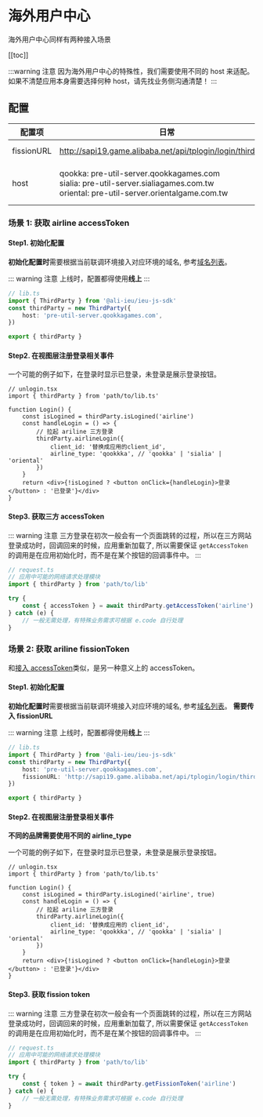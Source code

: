 # 海外用户中心

海外用户中心同样有两种接入场景

[[toc]]

:::warning 注意
因为海外用户中心的特殊性，我们需要使用不同的 host 来适配。如果不清楚应用本身需要选择何种 host，请先找业务侧沟通清楚！
:::

## 配置

| 配置项     | 日常                                                                                                                                    | 预发                                                                                                                                    | 线上                                                                                                                        |
| ---------- | --------------------------------------------------------------------------------------------------------------------------------------- | --------------------------------------------------------------------------------------------------------------------------------------- | --------------------------------------------------------------------------------------------------------------------------- |
| fissionURL | http://sapi19.game.alibaba.net/api/tplogin/login/thirdparty                                                                             | http://sapi-pre.aligames.com/api/tplogin/login/thirdparty                                                                               | https://sapi.aligames.com/api/tplogin/login/thirdparty                                                                      |
| host       | qookka: pre-util-server.qookkagames.com<br> sialia: pre-util-server.sialiagames.com.tw<br>oriental: pre-util-server.orientalgame.com.tw | qookka: pre-util-server.qookkagames.com<br> sialia: pre-util-server.sialiagames.com.tw<br>oriental: pre-util-server.orientalgame.com.tw | qookka: util-server.qookkagames.com<br> sialia: util-server.sialiagames.com.tw<br>oriental: util-server.orientalgame.com.tw |

### 场景 1: 获取 airline accessToken

#### Step1. 初始化配置

**初始化配置时**需要根据当前联调环境接入对应环境的域名, 参考[域名列表](#配置)。

::: warning 注意
上线时，配置都得使用**线上**
:::

```ts
// lib.ts
import { ThirdParty } from '@ali-ieu/ieu-js-sdk'
const thirdParty = new ThirdParty({
    host: 'pre-util-server.qookkagames.com',
})

export { thirdParty }
```

#### Step2. 在视图层注册登录相关事件

一个可能的例子如下，在登录时显示已登录，未登录是展示登录按钮。

```tsx
// unlogin.tsx
import { thirdParty } from 'path/to/lib.ts'

function Login() {
    const isLogined = thirdParty.isLogined('airline')
    const handleLogin = () => {
        // 拉起 ariline 三方登录
        thirdParty.airlineLogin({
            client_id: '替换成应用的client_id',
            airline_type: 'qookkka', // 'qookka' | 'sialia' | 'oriental'
        })
    }
    return <div>{!isLogined ? <button onClick={handleLogin}>登录</button> : '已登录'}</div>
}
```

#### Step3. 获取三方 accessToken

::: warning 注意
三方登录在初次一般会有一个页面跳转的过程，所以在三方网站登录成功时，回调回来的时候，应用重新加载了, 所以需要保证
`getAccessToken` 的调用是在应用初始化时，而不是在某个按钮的回调事件中。
:::

```ts
// request.ts
// 应用中可能的网络请求处理模块
import { thirdParty } from 'path/to/lib'

try {
    const { accessToken } = await thirdParty.getAccessToken('airline')
} catch (e) {
    // 一般无需处理，有特殊业务需求可根据 e.code 自行处理
}
```

### 场景 2: 获取 ariline fissionToken

和[接入 accessToken](#场景-1-获取-airline-accesstoken)类似，是另一种意义上的 accessToken。

#### Step1. 初始化配置

**初始化配置时**需要根据当前联调环境接入对应环境的域名, 参考[域名列表](#配置)。
**需要传入 fissionURL**

::: warning 注意
上线时，配置都得使用**线上**
:::

```ts
// lib.ts
import { ThirdParty } from '@ali-ieu/ieu-js-sdk'
const thirdParty = new ThirdParty({
    host: 'pre-util-server.qookkagames.com',
    fissionURL: 'http://sapi19.game.alibaba.net/api/tplogin/login/thirdparty',
})

export { thirdParty }
```

#### Step2. 在视图层注册登录相关事件

**不同的品牌需要使用不同的 airline_type**

一个可能的例子如下，在登录时显示已登录，未登录是展示登录按钮。

```tsx
// unlogin.tsx
import { thirdParty } from 'path/to/lib.ts'

function Login() {
    const isLogined = thirdParty.isLogined('airline', true)
    const handleLogin = () => {
        // 拉起 ariline 三方登录
        thirdParty.airlineLogin({
            client_id: '替换成应用的 client_id',
            airline_type: 'qookkka', // 'qookka' | 'sialia' | 'oriental'
        })
    }
    return <div>{!isLogined ? <button onClick={handleLogin}>登录</button> : '已登录'}</div>
}
```

#### Step3. 获取 fission token

::: warning 注意
三方登录在初次一般会有一个页面跳转的过程，所以在三方网站登录成功时，回调回来的时候，应用重新加载了, 所以需要保证
`getAccessToken` 的调用是在应用初始化时，而不是在某个按钮的回调事件中。
:::

```ts
// request.ts
// 应用中可能的网络请求处理模块
import { thirdParty } from 'path/to/lib'

try {
    const { token } = await thirdParty.getFissionToken('airline')
} catch (e) {
    // 一般无需处理，有特殊业务需求可根据 e.code 自行处理
}
```
